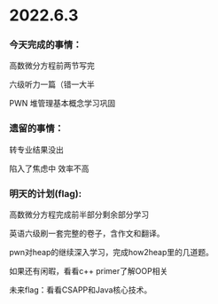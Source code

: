 # 2022.6.3

### 今天完成的事情：

高数微分方程前两节写完

六级听力一篇（错一大半

PWN 堆管理基本概念学习巩固

### 遗留的事情：

转专业结果没出 

陷入了焦虑中 效率不高

### 明天的计划(flag):

高数微分方程完成前半部分剩余部分学习

英语六级刷一套完整的卷子，含作文和翻译。

pwn对heap的继续深入学习，完成how2heap里的几道题。

如果还有闲暇，看看c++ primer了解OOP相关

未来flag：看看CSAPP和Java核心技术。

